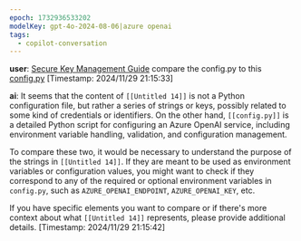 ```yaml
---
epoch: 1732936533202
modelKey: gpt-4o-2024-08-06|azure openai
tags:
  - copilot-conversation
---
```


**user**: [Secure Key Management Guide](./Secure%20Key%20Management%20Guide.md) compare the config.py to this [config.py](config.py.md)
[Timestamp: 2024/11/29 21:15:33]

**ai**: It seems that the content of `[[Untitled 14]]` is not a Python configuration file, but rather a series of strings or keys, possibly related to some kind of credentials or identifiers. On the other hand, `[[config.py]]` is a detailed Python script for configuring an Azure OpenAI service, including environment variable handling, validation, and configuration management.

To compare these two, it would be necessary to understand the purpose of the strings in `[[Untitled 14]]`. If they are meant to be used as environment variables or configuration values, you might want to check if they correspond to any of the required or optional environment variables in `config.py`, such as `AZURE_OPENAI_ENDPOINT`, `AZURE_OPENAI_KEY`, etc.

If you have specific elements you want to compare or if there's more context about what `[[Untitled 14]]` represents, please provide additional details.
[Timestamp: 2024/11/29 21:15:42]